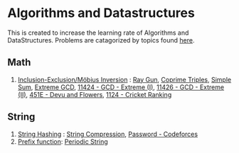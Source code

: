 # Algorithms and Datastructures
This is created to increase the learning rate of Algorithms and DataStructures. Problems are catagorized by topics found [here](https://cp-algorithms.com/).


## Math
1. [Inclusion-Exclusion/](https://cp-algorithms.com/combinatorics/inclusion-exclusion.html)[Möbius Inversion](https://codeforces.com/blog/entry/53925) : [Ray Gun](https://github.com/alhasanmridha/competitive-programming/blob/master/LightOJ/1144%20-%20Ray%20Gun.cpp), [Coprime Triples](https://github.com/alhasanmridha/competitive-programming/blob/master/Codechef/Coprime%20Triples.cpp), [Simple Sum](https://github.com/alhasanmridha/competitive-programming/blob/master/Codechef/Simple%20Sum.cpp), [Extreme GCD](https://github.com/alhasanmridha/competitive-programming/blob/master/LightOJ/1161%20-%20Extreme%20GCD.cpp), [11424 - GCD - Extreme (I)](https://github.com/alhasanmridha/competitive-programming/blob/master/Online%20Judge/11424%20-%20GCD%20-%20Extreme%20(I).cpp), [11426 - GCD - Extreme (II)](https://github.com/alhasanmridha/competitive-programming/blob/master/Online%20Judge/11426%20-%20GCD%20-%20Extreme%20(II).cpp), [451E - Devu and Flowers](https://github.com/alhasanmridha/competitive-programming/blob/master/Codeforces/E%20-%20Devu%20and%20Flowers.cpp), [1124 - Cricket Ranking](https://github.com/alhasanmridha/competitive-programming/blob/master/LightOJ/1124%20-%20Cricket%20Ranking.cpp)
## String
1. [String Hashing](https://cp-algorithms.com/string/string-hashing.html) : [String Compression](https://github.com/alhasanmridha/competitive-programming/blob/master/Codeforces/String%20Compression.cpp), [Password - Codeforces](https://github.com/alhasanmridha/competitive-programming/blob/master/Codeforces/Password%20-%20Codeforces.cpp)
1. [Prefix function](): [Periodic String](https://github.com/alhasanmridha/competitive-programming/blob/master/UVA/Periodic%20String.cpp)
